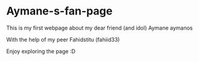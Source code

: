 # Aymane-s-fan-page

This is my first webpage about my dear friend (and idol) Aymane aymanos 

With the help of my peer Fahidstitu (fahiid33)

Enjoy exploring the page :D
